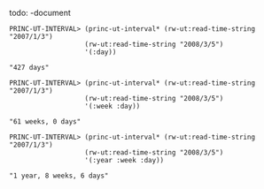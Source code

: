 
todo: -document 
 
    PRINC-UT-INTERVAL> (princ-ut-interval* (rw-ut:read-time-string "2007/1/3")
 					   (rw-ut:read-time-string "2008/3/5")
 					   '(:day))
 				       
    "427 days"
 
    PRINC-UT-INTERVAL> (princ-ut-interval* (rw-ut:read-time-string "2007/1/3")
 					   (rw-ut:read-time-string "2008/3/5")
 					   '(:week :day))
 				       
    "61 weeks, 0 days"
 
    PRINC-UT-INTERVAL> (princ-ut-interval* (rw-ut:read-time-string "2007/1/3")
 					   (rw-ut:read-time-string "2008/3/5")
 					   '(:year :week :day))
 				       
    "1 year, 8 weeks, 6 days"
